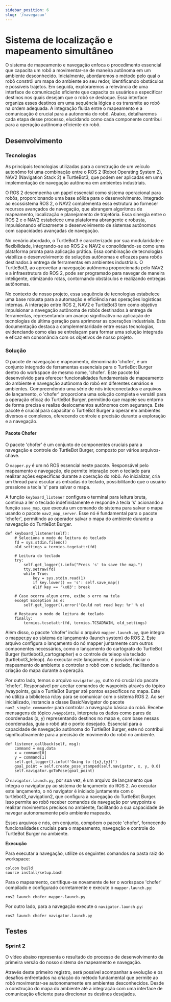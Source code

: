 ```yaml
---
sidebar_position: 6
slug: '/navegacao'
---
```




# Sistema de localização e mapeamento simultâneo
O sistema de mapeamento e navegação enfoca o procedimento essencial que capacita um robô a movimentar-se de maneira autônoma em um ambiente desconhecido. Inicialmente, abordaremos o método pelo qual o robô constrói um mapa do ambiente ao seu redor, identificando obstáculos e possíveis trajetos. Em seguida, exploraremos a relevância de uma interface de comunicação eficiente que capacita os usuários a especificar destinos nos quais desejam que o robô se desloque. Essa interface organiza esses destinos em uma sequência lógica e os transmite ao robô na ordem adequada. A integração fluida entre o mapeamento e a comunicação é crucial para a autonomia do robô. Abaixo, detalharemos cada etapa desse processo, elucidando como cada componente contribui para a operação autônoma eficiente do robô.

## Desenvolvimento
### Tecnologias
As principais tecnologias utilizadas para a construção de um veículo autonômo foi uma combinação entre o ROS 2 (Robot Operating System 2), NAV2 (Navigation Stack 2) e TurtleBot3, que podem ser aplicadas em uma implementação de navegação autônoma em ambientes industriais. 

O ROS 2 desempenha um papel essencial como sistema operacional para robôs, proporcionando uma base sólida para o desenvolvimento. Integrado ao ecossistema ROS 2, o NAV2 complementa essa estrutura ao fornecer recursos avançados de navegação, que abrangem algoritmos de mapeamento, localização e planejamento de trajetória. Essa sinergia entre o ROS 2 e o NAV2 estabelece uma plataforma abrangente e robusta, impulsionando eficazmente o desenvolvimento de sistemas autônomos com capacidades avançadas de navegação.

No cenário abordado, o TurtleBot3 é caracterizado por sua modularidade e flexibilidade, integrando-se ao ROS 2 e NAV2 e consolidando-se como uma plataforma pronta para aplicação prática. Essa combinação de tecnologias viabiliza o desenvolvimento de soluções autônomas e eficazes para robôs destinados à entrega de ferramentas em ambientes industriais. O TurtleBot3, ao aproveitar a navegação autônoma proporcionada pelo NAV2 e a infraestrutura do ROS 2, pode ser programado para navegar de maneira inteligente, otimizando rotas, contornando obstáculos e realizando entregas autônomas.

No contexto de nosso projeto, essa sequência de tecnologias estabelece uma base robusta para a automação e eficiência nas operações logísticas internas. A interação entre ROS 2, NAV2 e TurtleBot3 tem como objetivo impulsionar a navegação autônoma de robôs destinados à entrega de ferramentas, representando um avanço significativo na aplicação de tecnologias de última geração para aprimorar as operações industriais. Esta documentação destaca a complementaridade entre essas tecnologias, evidenciando como elas se entrelaçam para formar uma solução integrada e eficaz em consonância com os objetivos de nosso projeto.

### Solução
O pacote de navegação e mapeamento, denominado 'chofer', é um conjunto integrado de ferramentas essenciais para o TurtleBot Burger dentro do workspace de mesmo nome, 'chofer'. Este pacote foi desenvolvido para oferecer funcionalidades fundamentais de mapeamento do ambiente e navegação autônoma do robô em diferentes cenários e ambientes. Compreendendo uma série de nós interconectados e arquivos de lançamento, o 'chofer' proporciona uma solução completa e versátil para a operação eficaz do TurtleBot Burger, permitindo que mapeie seu entorno de forma precisa e realize deslocamentos autônomos com segurança. Este pacote é crucial para capacitar o TurtleBot Burger a operar em ambientes diversos e complexos, oferecendo controle e precisão durante a exploração e a navegação.

#### Pacote Chofer
O pacote 'chofer' é um conjunto de componentes cruciais para a navegação e controle do TurtleBot Burger, composto por vários arquivos-chave.

O `mapper.py` é um nó ROS essencial neste pacote. Responsável pelo mapeamento e navegação, ele permite interação com o teclado para realizar ações específicas durante a operação do robô. Ao inicializar, cria um thread para escutar as entradas do teclado, possibilitando que o usuário pressione a tecla 's' para salvar o mapa. 

A função `keyboard_listener` configura o terminal para leitura bruta, continua a ler o teclado indefinidamente e responde à tecla 's' acionando a função `save_map`, que executa um comando do sistema para salvar o mapa usando o pacote `nav2_map_server`. Esse nó é fundamental para o pacote 'chofer', permitindo ao operador salvar o mapa do ambiente durante a navegação do TurtleBot Burger.

```
def keyboard_listener(self):
    # Seleciona o modo de leitura do teclado
    fd = sys.stdin.fileno()
    old_settings = termios.tcgetattr(fd)
    
    # Leitura do teclado
    try:
        self.get_logger().info("Press 's' to save the map.")
        tty.setraw(fd)
        while True:
            key = sys.stdin.read(1) 
            if key.lower() == 's': self.save_map()
            elif key == '\x03': break
    
    # Caso ocorra algum erro, exibe o erro na tela
    except Exception as e:
        self.get_logger().error('Could not read key: %r' % e)
    
    # Restaura o modo de leitura do teclado
    finally:
        termios.tcsetattr(fd, termios.TCSADRAIN, old_settings)
```

Além disso, o pacote 'chofer' inclui o arquivo `mapper.launch.py`, que integra o mapper.py ao sistema de lançamento (launch system) do ROS 2. Este arquivo configura o lançamento do nó mapper juntamente com outros componentes necessários, como o lançamento do cartógrafo do TurtleBot Burger (turtlebot3_cartographer) e o controle de teleop via teclado (turtlebot3_teleop). Ao executar este lançamento, é possível iniciar o mapeamento do ambiente e controlar o robô com o teclado, facilitando a criação do mapa durante a operação.

Por outro lado, temos o arquivo `navigator.py`, outro nó crucial do pacote 'chofer'. Responsável por aceitar comandos de waypoints através do tópico /waypoints, guia o TurtleBot Burger até pontos específicos no mapa. Este nó utiliza a biblioteca rclpy para se comunicar com o sistema ROS 2. Ao ser inicializado, instancia a classe BasicNavigator do pacote `nav2_simple_commander` para controlar a navegação básica do robô. Recebe mensagens do tópico `/waypoints`, interpreta os dados como pares de coordenadas (x, y) representando destinos no mapa e, com base nessas coordenadas, guia o robô até o ponto desejado. Essencial para a capacidade de navegação autônoma do TurtleBot Burger, este nó contribui significativamente para a precisão de movimento do robô no ambiente.

```
def listener_callback(self, msg):
    command = msg.data
    x = command[0]
    y = command[1]
    self.get_logger().info(f'Going to ({x},{y})')
    goal_point = self.create_pose_stamped(self.navigator, x, y, 0.0)
    self.navigator.goToPose(goal_point)
```

O `navigator.launch.py`, por sua vez, é um arquivo de lançamento que integra o navigator.py ao sistema de lançamento do ROS 2. Ao executar este lançamento, o nó navigator é iniciado juntamente com o turtlebot3_navigation2, que configura a navegação do TurtleBot Burger. Isso permite ao robô receber comandos de navegação por waypoints e realizar movimentos precisos no ambiente, facilitando a sua capacidade de navegar autonomamente pelo ambiente mapeado.

Esses arquivos e nós, em conjunto, compõem o pacote 'chofer', fornecendo funcionalidades cruciais para o mapeamento, navegação e controle do TurtleBot Burger no ambiente.

**Execução**

Para executar a navegação, utilize os seguintes comandos na pasta raiz do workspace:
```
colcon build
source install/setup.bash
```

Para o mapeamento, certifique-se novamente de ter o workspace 'chofer' compilado e configurado corretamente e execute o `mapper.launch.py`:
```
ros2 launch chofer mapper.launch.py
```

Por outro lado, para a navegação execute o `navigator.launch.py`:
```
ros2 launch chofer navigator.launch.py
```

## Testes
### Sprint 2
O vídeo abaixo representa o resultado do processo de desenvolvimento da primeira versão do nosso sistema de mapeamento e navegação. 



Através deste primeiro registro, será possível acompanhar a evolução e os desafios enfrentados na criação do método fundamental que permite ao robô movimentar-se autonomamente em ambientes desconhecidos. Desde a construção do mapa do ambiente até a integração com uma interface de comunicação eficiente para direcionar os destinos desejados.





